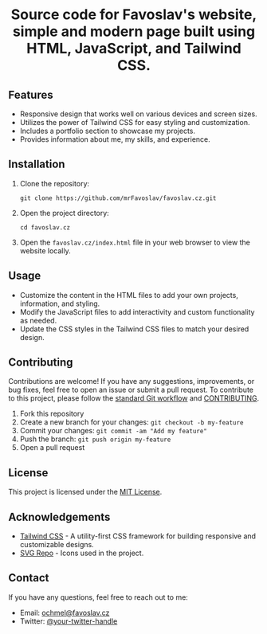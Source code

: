<h1 align="center">Source code for Favoslav's website, simple and modern page built using HTML, JavaScript, and Tailwind CSS.</h1>

## Features

- Responsive design that works well on various devices and screen sizes.
- Utilizes the power of Tailwind CSS for easy styling and customization.
- Includes a portfolio section to showcase my projects.
- Provides information about me, my skills, and experience.

## Installation

1. Clone the repository:
   ```
   git clone https://github.com/mrFavoslav/favoslav.cz.git
   ```

2. Open the project directory:
   ```
   cd favoslav.cz
   ```

3. Open the `favoslav.cz/index.html` file in your web browser to view the website locally.

## Usage

- Customize the content in the HTML files to add your own projects, information, and styling.
- Modify the JavaScript files to add interactivity and custom functionality as needed.
- Update the CSS styles in the Tailwind CSS files to match your desired design.

## Contributing

Contributions are welcome! If you have any suggestions, improvements, or bug fixes, feel free to open an issue or submit a pull request.
To contribute to this project, please follow the [standard Git workflow](https://git-scm.com/book/en/v2/Git-Basics-Getting-a-Git-Repository#The-Standard-Git-Workflow) and [CONTRIBUTING](./CONTRIBUTING.md).

1. Fork this repository
2. Create a new branch for your changes: `git checkout -b my-feature`
3. Commit your changes: `git commit -am "Add my feature"`
4. Push the branch: `git push origin my-feature`
5. Open a pull request

## License

This project is licensed under the [MIT License](LICENSE).

## Acknowledgements

- [Tailwind CSS](https://tailwindcss.com/) - A utility-first CSS framework for building responsive and customizable designs.
- [SVG Repo](https://www.svgrepo.com/) - Icons used in the project.

## Contact

If you have any questions, feel free to reach out to me:

- Email: ochmel@favoslav.cz
- Twitter: [@your-twitter-handle](https://twitter.com/your-twitter-handle)
